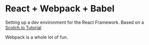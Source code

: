 # React + Webpack + Babel
Setting up a dev environment for the React Framework. Based on a [Scotch.io Tutorial](https://scotch.io/tutorials/setup-a-react-environment-using-webpack-and-babel)

Webpack is a whole lot of fun.
